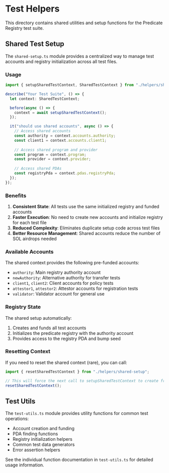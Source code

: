# Test Helpers

This directory contains shared utilities and setup functions for the Predicate Registry test suite.

## Shared Test Setup

The `shared-setup.ts` module provides a centralized way to manage test accounts and registry initialization across all test files.

### Usage

```typescript
import { setupSharedTestContext, SharedTestContext } from "./helpers/shared-setup";

describe("Your Test Suite", () => {
  let context: SharedTestContext;

  before(async () => {
    context = await setupSharedTestContext();
  });

  it("should use shared accounts", async () => {
    // Access shared accounts
    const authority = context.accounts.authority;
    const client1 = context.accounts.client1;
    
    // Access shared program and provider
    const program = context.program;
    const provider = context.provider;
    
    // Access shared PDAs
    const registryPda = context.pdas.registryPda;
  });
});
```

### Benefits

1. **Consistent State**: All tests use the same initialized registry and funded accounts
2. **Faster Execution**: No need to create new accounts and initialize registry for each test file
3. **Reduced Complexity**: Eliminates duplicate setup code across test files
4. **Better Resource Management**: Shared accounts reduce the number of SOL airdrops needed

### Available Accounts

The shared context provides the following pre-funded accounts:

- `authority`: Main registry authority account
- `newAuthority`: Alternative authority for transfer tests
- `client1`, `client2`: Client accounts for policy tests
- `attestor1`, `attestor2`: Attestor accounts for registration tests
- `validator`: Validator account for general use

### Registry State

The shared setup automatically:

1. Creates and funds all test accounts
2. Initializes the predicate registry with the authority account
3. Provides access to the registry PDA and bump seed

### Resetting Context

If you need to reset the shared context (rare), you can call:

```typescript
import { resetSharedTestContext } from "./helpers/shared-setup";

// This will force the next call to setupSharedTestContext to create fresh state
resetSharedTestContext();
```

## Test Utils

The `test-utils.ts` module provides utility functions for common test operations:

- Account creation and funding
- PDA finding functions
- Registry initialization helpers
- Common test data generators
- Error assertion helpers

See the individual function documentation in `test-utils.ts` for detailed usage information.
